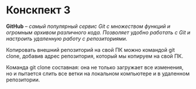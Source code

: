 # Конскпект 3

**GitHub** – *самый популярный сервис Git с множеством функций и огромным архивом различного кода. Позволяет удобно работать с Git и настроить удаленную работу с репозиториями.*

Копировать внешний репозиторий на свой ПК можно командой git clone, добавив адрес репозитория, который мы копируем на свой ПК.

Команда git clone составная: она не только
загружает все изменения, но и пытается слить 
все ветки на локальном компьютере и в
удаленном репозитории.